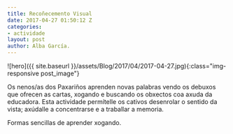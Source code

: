 ```yaml
---
title: Recoñecemento Visual
date: 2017-04-27 01:50:12 Z
categories:
- actividade
layout: post
author: Alba García.
---
```


![hero]({{ site.baseurl }}/assets/Blog/2017/04/2017-04-27.jpg){:class="img-responsive post_image"}
<br>

Os nenos/as dos Paxariños aprenden novas palabras vendo os debuxos que ofrecen as cartas, xogando e buscando os obxectos coa axuda da educadora.
Esta actividade permítelle os cativos desenrolar o sentido da vista; axúdalle a concentrarse e a traballar a memoria.

Formas sencillas de aprender xogando.


